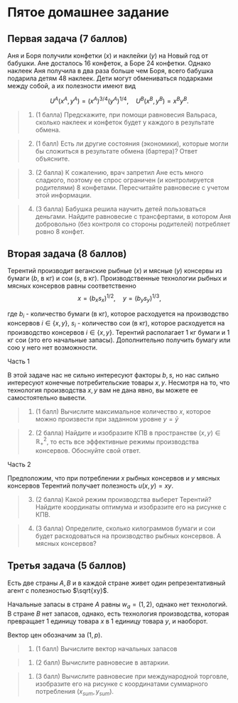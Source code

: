 # Пятое домашнее задание

## Первая задача (7 баллов)

Аня и Боря получили конфетки ($x$) и наклейки ($y$) на Новый год от бабушки. Ане досталось 16 конфеток, а Боре 24 конфетки. Однако наклеек Аня получила в два раза больше чем Боря, всего бабушка подарила детям 48 наклеек. Дети могут обмениваться подарками между собой, а их полезности имеют вид 

$$U^A (x^A, y^A) = (x^A)^{3/4}(y^A)^{1/4}, \quad U^B (x^B, y^B) = x^By^B.$$

 > 1. (1 балла) Предскажите, при помощи равновесия Вальраса, сколько наклеек и конфеток будет у каждого в результате обмена.

 > 2. (1 балл) Есть ли другие состояния (экономики), которые могли бы сложиться в результате обмена (бартера)? Ответ объясните.

 > 3. (2 балла) К сожалению, врач запретил Ане есть много сладкого, поэтому ее спрос ограничен (и контролируется родителями) 8 конфетами. Пересчитайте равновесие с учетом этой информации.

  > 4. (3 балла) Бабушка решила научить детей пользоваться деньгами. Найдите равновесие с трансфертами, в котором Аня добровольно (без контроля со стороны родителей) потребляет ровно 8 конфет.



## Вторая задача (8 баллов)

Терентий производит веганские рыбные ($x$) и мясные ($y$) консервы из бумаги ($b$, в кг) и сои ($s$, в кг). Производственные технологии рыбных и мясных консервов равны соответственно
$$
x=(b_xs_x)^{1/2}, \quad y=(b_ys_y)^{1/3},
$$

где $b_i$ - количество бумаги (в кг), которое расходуется на производство консервов $i\in \{x, y\}$, $s_i$ - количество сои (в кг), которое расходуется на производство консервов $i\in \{x, y\}$. Терентий располагает 1 кг бумаги и 1 кг сои (это его начальные запасы). Дополнительно получить бумагу или сою у него нет возможности.

Часть 1

В этой задаче нас не сильно интересуют факторы $b,s$, но нас сильно интересуют конечные потребительские товары $x,y$. Несмотря на то, что технология производства $x,y$ вам не дана явно, вы можете ее самостоятельно вывести.

> 1. (1 балл) Вычислите максимальное количество $x$, которое можно произвести при заданном уровне $y = \bar y$

> 2. (2 балла) Найдите и изобразите КПВ в пространстве $(x,y) \in \mathbb{R}^2_{+}$, то есть все эффективные режимы производства консервов. Обоснуйте свой ответ.

Часть 2

Предположим, что при потреблении $x$ рыбных консервов и $y$ мясных консервов Терентий получает полезность $u(x, y)=xy$.

> 3. (2 балла) Какой режим производства выберет Терентий? Найдите координаты оптимума и изобразите его на рисунке с КПВ.

> 4. (3 балла) Определите, сколько килограммов бумаги и сои будет расходоваться на производство рыбных консервов. А мясных консервов?

## Третья задача (5 баллов)

Есть две страны $A,B$ и в каждой стране живет один репрезентативный агент с полезностью $\sqrt{xy}$. 

Начальные запасы в стране $A$ равны $w_a = (1,2)$, однако нет технологий. В стране $B$ нет запасов, однако, есть технология производства, которая превращает 1 единицу товара $x$ в 1 единицу товара $y$, и наоборот.

Вектор цен обозначим за $(1,p)$.

> 1. (1 балл) Вычислите вектор начальных запасов

> 1. (2 балл) Вычислите равновесие в автаркии.

> 1. (3 балл) Вычислите равновесие при международной торговле, изобразите его на рисунке с координатами суммарного потребления $(x_{sum}, y_{sum})$.